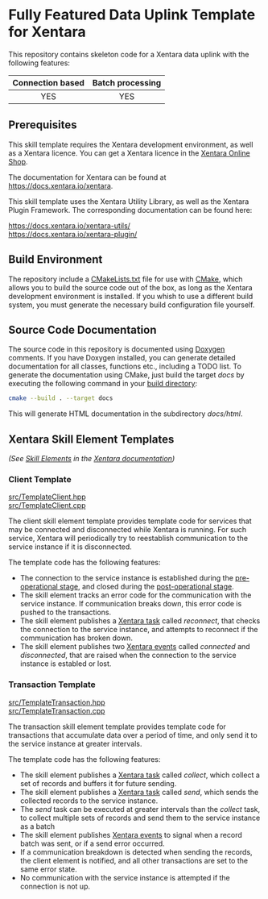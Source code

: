 # Fully Featured Data Uplink Template for Xentara
This repository contains skeleton code for a Xentara data uplink with the following features:

Connection based | Batch processing
:--------------: | :--------------:
YES              | YES

## Prerequisites

This skill template requires the Xentara development environment, as well as a Xentara licence. You can get a Xentara
licence in the [Xentara Online Shop](https://www.xentara.io/product/xentara-for-industrial-automation/).

The documentation for Xentara can be found at https://docs.xentara.io/xentara.

This skill template uses the Xentara Utility Library, as well as the Xentara Plugin Framework. The corresponding documentation can be found here:

https://docs.xentara.io/xentara-utils/  
https://docs.xentara.io/xentara-plugin/

## Build Environment

The repository include a [CMakeLists.txt](CMakeLists.txt) file for use with [CMake](https://cmake.org/), which allows you to build the source code
out of the box, as long as the Xentara development environment is installed. If you whish to use a different build system, you must generate the
necessary build configuration file yourself.

## Source Code Documentation

The source code in this repository is documented using [Doxygen](https://doxygen.nl/) comments. If you have Doxygen installed, you can
generate detailed documentation for all classes, functions etc., including a TODO list. To generate the documentation using CMake, just
build the target *docs* by executing the following command in your [build directory](https://cmake.org/cmake/help/latest/manual/cmake.1.html#generate-a-project-buildsystem):

~~~sh
cmake --build . --target docs
~~~

This will generate HTML documentation in the subdirectory *docs/html*.

## Xentara Skill Element Templates

*(See [Skill Elements](https://docs.xentara.io/xentara/xentara_skills.html#xentara_skill_elements) in the [Xentara documentation](https://docs.xentara.io/xentara/))*

### Client Template

[src/TemplateClient.hpp](src/TemplateClient.hpp)  
[src/TemplateClient.cpp](src/TemplateClient.cpp)

The client skill element template provides template code for services that may be connected and disconnected while Xentara is running.
For such service, Xentara will periodically try to reestablish communication to the service instance if it is disconnected.

The template code has the following features:

- The connection to the service instance is established during the [pre-operational stage](https://docs.xentara.io/xentara/xentara_operational_stages.html#xentara_operational_stages_pre_operational),
  and closed during the [post-operational stage](https://docs.xentara.io/xentara/xentara_operational_stages.html#xentara_operational_stages_post_operational).
- The skill element tracks an error code for the communication with the service instance. If communication breaks down, this error code is pushed
  to the transactions.
- The skill element publishes a [Xentara task](https://docs.xentara.io/xentara/xentara_element_members.html#xentara_tasks) called *reconnect*,
  that checks the connection to the service instance, and attempts to reconnect if the communication has broken down.
- The skill element publishes two [Xentara events](https://docs.xentara.io/xentara/xentara_element_members.html#xentara_events) called *connected*
  and *disconnected*, that are raised when the connection to the service instance is establed or lost.

### Transaction Template

[src/TemplateTransaction.hpp](src/TemplateTransaction.hpp)  
[src/TemplateTransaction.cpp](src/TemplateTransaction.cpp)

The transaction skill element template provides template code for transactions that accumulate data over a period of time, and only send it to the service instance
at greater intervals.

The template code has the following features:

- The skill element publishes a [Xentara task](https://docs.xentara.io/xentara/xentara_element_members.html#xentara_tasks) called *collect*,
  which collect a set of records and buffers it for future sending.
- The skill element publishes a [Xentara task](https://docs.xentara.io/xentara/xentara_element_members.html#xentara_tasks) called *send*,
  which sends the collected records to the service instance.
- The *send* task can be executed at greater intervals than the *collect* task, to collect multiple sets of records and send them to the
  service instance as a batch
- The skill element publishes [Xentara events](https://docs.xentara.io/xentara/xentara_element_members.html#xentara_events) to signal when
  a record batch was sent, or if a send error occurred.
- If a communication breakdown is detected when sending the records, the client element is notified, and all other transactions
  are set to the same error state.
- No communication with the service instance is attempted if the connection is not up.
